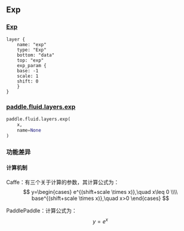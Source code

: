 ## Exp


### [Exp](http://caffe.berkeleyvision.org/tutorial/layers/exp.html)
```
layer {
    name: "exp"
    type: "Exp"
    bottom: "data"
    top: "exp"	
    exp_param {
	base: -1
	scale: 1
	shift: 0
    }
}
```


### [paddle.fluid.layers.exp](http://paddlepaddle.org/documentation/docs/zh/1.4/api_cn/layers_cn.html#permalink-196-exp)
```python
paddle.fluid.layers.exp(
    x,
    name=None
)
```  

### 功能差异
#### 计算机制
Caffe：有三个关于计算的参数，其计算公式为：  
$$
y=\begin{cases}
e^{(shift+scale \times x)},\quad x\leq 0 \\\\
base^{(shift+scale \times x)},\quad x>0
\end{cases}
$$
         

PaddlePaddle：计算公式为：$$y=e^x$$

